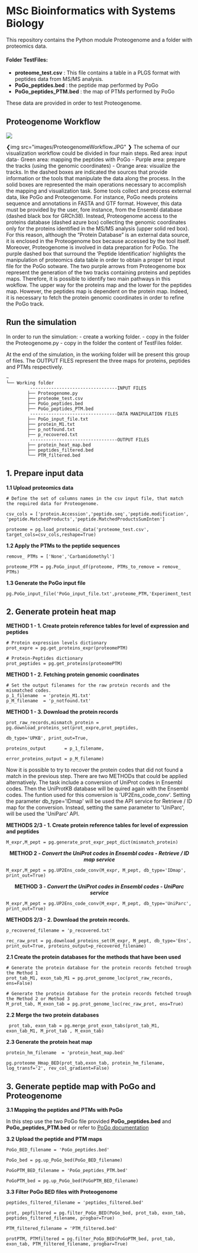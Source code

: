 # MSc Bioinformatics with Systems Biology
This repository contains the Python module Proteogenome and a folder with proteomics data. 

#### Folder TestFiles:
- **proteome_test.csv**      :  This file contains a table in a PLGS format with peptides data from MS/MS analysis. 
- **PoGo_peptides.bed**      :  the peptide map performed by PoGo
- **PoGo_peptides_PTM.bed**  :  the map of PTMs performed by PoGo


These data are provided in order to test Proteogenome.


## Proteogenome Workflow
![](images/ProteogenomeWorkflow.JPG)

❮img src="images/ProteogenomeWorkflow.JPG" ❯
The schema of our visualization workflow could be divided in four main steps. Red area: input data- Green area: mapping the peptides with PoGo - Purple area: prepare the tracks (using the genomic coordinates) - Orange area: visualize the tracks. 
In the dashed boxes are indicated the sources that provide information or the tools that manipulate the data along the process. In the solid boxes are represented the main operations necessary to accomplish the mapping and visualization task. Some tools collect and process external data, like PoGo and Proteogenome. For instance, PoGo needs proteins sequence and annotations in FASTA and GTF format. However, this data must be provided by the user, fore instance, from the Ensembl database (dashed black box for GRCh38). Instead, Proteogenome access to the proteins database (dashed azure box) collecting the genomic coordinates only for the proteins identified in the MS/MS analysis (upper solid red box). For this reason, although the “Protein Database” is an external data source, it is enclosed in the Proteogenome box because accessed by the tool itself. Moreover, Proteogenome is involved in data preparation for PoGo. The purple dashed box that surround the ‘Peptide Identification’ highlights the manipulation of proteomics data table in order to obtain a proper txt input file for the PoGo sotware.
The two purple arrows from Proteogenome box represent the generation of the two tracks containing proteins and peptides maps. Therefore, it is possible to identify two main pathways in this wokflow. The upper way for the proteins map and the lower for the peptides map. However, the peptides map is dependent on the protein map. Indeed, it is necessary to fetch the protein genomic coordinates in order to refine the PoGo track.



## Run the simulation
In order to run the simulation:
	- create a working folder.
	- copy in the folder the Proteogenome.py 
	- copy in the folder the content of TestFiles folder. 

At the end of the simulation,  in the working folder will be present this group of files. The OUTPUT FILES represent the three maps for proteins, peptides and PTMs respectively.  


```
~  
└── Working folder
         ---------------------------------INPUT FILES
        ├── Proteogenome.py
        ├── proteome_test.csv
        ├── PoGo_peptides.bed
        ├── PoGo_peptides_PTM.bed
         ---------------------------------DATA MANIPULATION FILES
        ├── PoGo_input_file.txt
        ├── protein_M1.txt
        ├── p_notfound.txt
        ├── p_recovered.txt
         ---------------------------------OUTPUT FILES
        ├── protein_heat_map.bed
        ├── peptides_filtered.bed
        └── PTM_filtered.bed
```

## 1. Prepare input data
**1.1 Upload proteomics data**

    # Define the set of columns names in the csv input file, that match the required data for Proteogenome.

	csv_cols = ['protein.Accession','peptide.seq','peptide.modification', 'peptide.MatchedProducts','peptide.MatchedProductsSumInten']

    proteome = pg.load_proteomic_data('proteome_test.csv', target_cols=csv_cols,reshape=True)

**1.2	Apply the PTMs to the peptide sequences**

    remove_ PTMs = ['None','Carbamidomethyl']

    proteome_PTM = pg.PoGo_input_df(proteome, PTMs_to_remove = remove_ PTMs)

**1.3	Generate the PoGo input file**

    pg.PoGo_input_file('PoGo_input_file.txt',proteome_PTM,'Experiment_test')


## 2. Generate protein heat map
**METHOD 1 - 1. Create protein reference tables for level of expression and peptides**

    # Protein expression levels dictionary
    prot_expre = pg.get_proteins_expr(proteomePTM)

    # Protein-Peptides dictionary
    prot_peptides = pg.get_proteins(proteomePTM)

**METHOD 1 - 2. Fetching protein genomic coordinates**

    # Set the output filenames for the raw protein records and the mismatched codes.
    p_1_filename  = 'protein_M1.txt'
    p_M_filename  = 'p_notfound.txt'
**METHOD 1 - 3. Download the protein records**
     
    prot_raw_records,mismatch_protein = pg.download_proteins_set(prot_expre,prot_peptides, 
                                                                 db_type='UPKB', print_out=True,
                                                                 proteins_output       = p_1_filename, 
                                                                 error_proteins_output = p_M_filename)

Now it is possible to try to recover the protein codes that did not found a match in the previous step. There are two METHODs that could be applied alternatively. The task include a conversion of UniProt codes in Ensembl codes. Then the UniProtKB database will be quired again with the Ensembl codes. The funtion used for this conversion is 'UP2Ens_code_conv'. Setting the parameter db_type='IDmap' will be used the API service for Retrieve / ID map for the conversion. Instead, setting the same parameter to 'UniParc', will be used the 'UniParc' API.

**METHODS 2/3 - 1. Create protein reference tables for level of expression and peptides**
     
    M_expr,M_pept = pg.generate_prot_expr_pept_dict(mismatch_protein)


<p align="center"><strong>METHOD 2 - <em>Convert the UniProt codes in Ensembl codes - Retrieve / ID map service</em></strong></p>

    M_expr,M_pept = pg.UP2Ens_code_conv(M_expr, M_pept, db_type='IDmap', print_out=True)

<p align="center"><strong>METHOD 3 - <em>Convert the UniProt codes in Ensembl codes - UniParc service</em></strong></p>

	M_expr,M_pept = pg.UP2Ens_code_conv(M_expr, M_pept, db_type='UniParc', print_out=True)


**METHODS 2/3 - 2. Download the protein records.**

	p_recovered_filename = 'p_recovered.txt'

	rec_raw_prot = pg.download_proteins_set(M_expr, M_pept, db_type='Ens', print_out=True, proteins_output=p_recovered_filename)

**2.1 	Create the protein databases for the methods that have been used**

	# Generate the protein database for the protein records fetched trough the Method 1
	prot_tab_M1, exon_tab_M1 = pg.prot_genome_loc(prot_raw_records, ens=False)

	# Generate the protein database for the protein records fetched trough the Method 2 or Method 3
	M_prot_tab, M_exon_tab = pg.prot_genome_loc(rec_raw_prot, ens=True)  

**2.2	Merge the two protein databases** 

	 prot_tab, exon_tab = pg.merge_prot_exon_tabs(prot_tab_M1, exon_tab_M1, M_prot_tab , M_exon_tab)

**2.3	Generate the protein heat map**

    protein_hm_filename  = 'protein_heat_map.bed'

	pg.proteome_Hmap_BED(prot_tab,exon_tab, protein_hm_filename, log_transf='2', rev_col_gradient=False)

             
## 3.	Generate peptide map with PoGo and Proteogenome
**3.1	Mapping the peptides and PTMs with PoGo**

In this step use the two PoGo file provided **PoGo_peptides.bed** and **PoGo_peptides_PTM.bed** or refer to [PoGo documentation](https://github.com/cschlaffner/PoGo)

**3.2 	Upload the peptide and PTM maps**

	PoGo_BED_filename = 'PoGo_peptides.bed'

	PoGo_bed = pg.up_PoGo_bed(PoGo_BED_filename)

	PoGoPTM_BED_filename = 'PoGo_peptides_PTM.bed'

	PoGoPTM_bed = pg.up_PoGo_bed(PoGoPTM_BED_filename)


**3.3	Filter PoGo BED files with Proteogenome**

	peptides_filtered_filename = 'peptides_filtered.bed'

	prot, pepfiltered = pg.filter_PoGo_BED(PoGo_bed, prot_tab, exon_tab, peptides_filtered_filename, progbar=True)

	PTM_filtered_filename = 'PTM_filtered.bed'

	protPTM, PTMfiltered = pg.filter_PoGo_BED(PoGoPTM_bed, prot_tab, exon_tab, PTM_filtered_filename, progbar=True)



